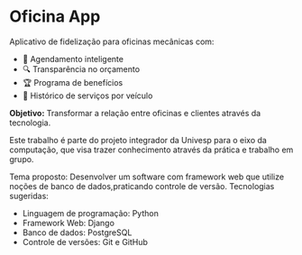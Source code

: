 # Oficina App  

Aplicativo de fidelização para oficinas mecânicas com:  
- 📅 Agendamento inteligente  
- 🔍 Transparência no orçamento  
- 🏆 Programa de benefícios  
- 🚗 Histórico de serviços por veículo  
  

**Objetivo:** Transformar a relação entre oficinas e clientes através da tecnologia.  


Este trabalho é parte do projeto integrador da Univesp para o eixo da computação, que visa trazer conhecimento através da prática e trabalho em grupo.

Tema proposto: Desenvolver um software com framework web que utilize noções de banco de dados,praticando controle de versão.
Tecnologias sugeridas:
- Linguagem de programação: Python
- Framework Web: Django
- Banco de dados: PostgreSQL
- Controle de versões: Git e GitHub
